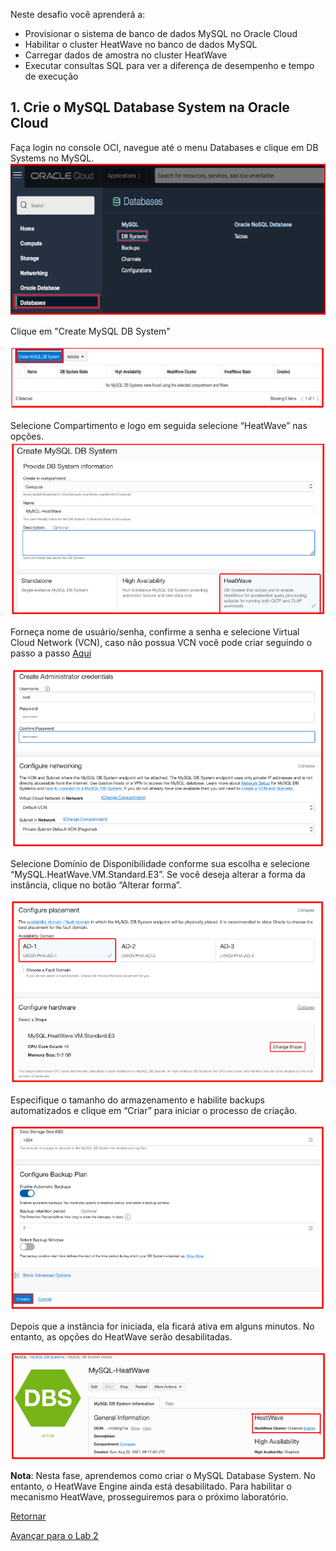
Neste desafio você aprenderá a:
 - Provisionar o sistema de banco de dados MySQL no Oracle Cloud
 - Habilitar o cluster HeatWave no banco de dados MySQL
 - Carregar dados de amostra no cluster HeatWave
 - Executar consultas SQL para ver a diferença de desempenho e tempo de execução

## 1. Crie o  MySQL Database System na Oracle Cloud

Faça login no console OCI, navegue até o menu Databases e clique em DB Systems no MySQL.
![_](./Images/IMG_001.PNG)

Clique em "Create MySQL DB System"

![_](./Images/IMG_002.PNG)

Selecione Compartimento e logo em seguida selecione “HeatWave” nas opções.
![_](./Images/IMG_003.PNG)

Forneça nome de usuário/senha, confirme a senha e selecione Virtual Cloud Network (VCN), caso não possua VCN você pode criar seguindo o passo a passo [Aqui](https://docs.oracle.com/pt-br/iaas/Content/GSG/Tasks/creatingnetwork.htm#Creating_a_Virtual_Cloud_Network)

![_](./Images/IMG_004.PNG)

Selecione Domínio de Disponibilidade conforme sua escolha e selecione “MySQL.HeatWave.VM.Standard.E3”. Se você deseja alterar a forma da instância, clique no botão “Alterar forma”.

![_](./Images/IMG_005.PNG)

Especifique o tamanho do armazenamento e habilite backups automatizados e clique em “Criar” para iniciar o processo de criação.

![_](./Images/IMG_006.PNG)

Depois que a instância for iniciada, ela ficará ativa em alguns minutos. No entanto, as opções do HeatWave serão desabilitadas.

![_](./Images/IMG_007.PNG)

**Nota**: Nesta fase, aprendemos como criar o MySQL Database System. No entanto, o HeatWave Engine ainda está desabilitado. Para habilitar o mecanismo HeatWave, prosseguiremos para o próximo laboratório.

[Retornar](https://github.com/CeInnovationTeam/Labs-TDC/tree/main/Lab.%20%234%20-%20Heatwave)

[Avançar para o Lab 2](https://github.com/CeInnovationTeam/Labs-TDC/tree/main/Lab.%20%234%20-%20Heatwave/LAB2)

